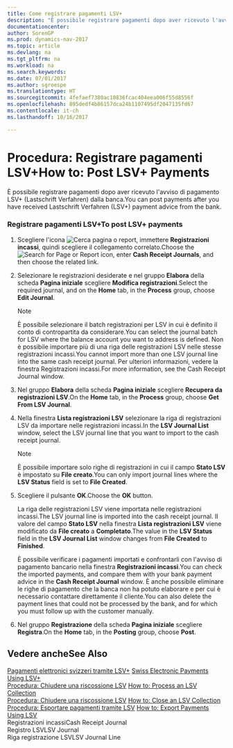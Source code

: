 ```yaml
---
title: Come registrare pagamenti LSV+
description: "È possibile registrare pagamenti dopo aver ricevuto l'avviso di pagamento LSV+ (Lastschrift Verfahren) dalla banca."
documentationcenter: 
author: SorenGP
ms.prod: dynamics-nav-2017
ms.topic: article
ms.devlang: na
ms.tgt_pltfrm: na
ms.workload: na
ms.search.keywords: 
ms.date: 07/01/2017
ms.author: sgroespe
ms.translationtype: HT
ms.sourcegitcommit: 4fefaef7380ac10836fcac404eea006f55d8556f
ms.openlocfilehash: 895dedf4b86157dca24b1107495df2047135fd67
ms.contentlocale: it-ch
ms.lasthandoff: 10/16/2017

---
```

# <a name="how-to-post-lsv-payments"></a><span data-ttu-id="e3b9b-103">Procedura: Registrare pagamenti LSV+</span><span class="sxs-lookup"><span data-stu-id="e3b9b-103">How to: Post LSV+ Payments</span></span>
<span data-ttu-id="e3b9b-104">È possibile registrare pagamenti dopo aver ricevuto l'avviso di pagamento LSV+ (Lastschrift Verfahren) dalla banca.</span><span class="sxs-lookup"><span data-stu-id="e3b9b-104">You can post payments after you have received Lastschrift Verfahren (LSV+) payment advice from the bank.</span></span>  
  
### <a name="to-post-lsv-payments"></a><span data-ttu-id="e3b9b-105">Registrare pagamenti LSV+</span><span class="sxs-lookup"><span data-stu-id="e3b9b-105">To post LSV+ payments</span></span>  
  
1.  <span data-ttu-id="e3b9b-106">Scegliere l'icona ![Cerca pagina o report](media/ui-search/search_small.png "icona Cerca pagina o report"), immettere **Registrazioni incassi**, quindi scegliere il collegamento correlato.</span><span class="sxs-lookup"><span data-stu-id="e3b9b-106">Choose the ![Search for Page or Report](media/ui-search/search_small.png "Search for Page or Report icon") icon, enter **Cash Receipt Journals**, and then choose the related link.</span></span>  
  
2.  <span data-ttu-id="e3b9b-107">Selezionare le registrazioni desiderate e nel gruppo **Elabora** della scheda **Pagina iniziale** scegliere **Modifica registrazioni**.</span><span class="sxs-lookup"><span data-stu-id="e3b9b-107">Select the required journal, and on the **Home** tab, in the **Process** group, choose **Edit Journal**.</span></span>  
  
    > [!NOTE]  
    >  <span data-ttu-id="e3b9b-108">È possibile selezionare il batch registrazioni per LSV in cui è definito il conto di contropartita da considerare.</span><span class="sxs-lookup"><span data-stu-id="e3b9b-108">You can select the journal batch for LSV where the balance account you want to address is defined.</span></span> <span data-ttu-id="e3b9b-109">Non è possibile importare più di una riga delle registrazioni LSV nelle stesse registrazioni incassi.</span><span class="sxs-lookup"><span data-stu-id="e3b9b-109">You cannot import more than one LSV journal line into the same cash receipt journal.</span></span> <span data-ttu-id="e3b9b-110">Per ulteriori informazioni, vedere la finestra Registrazioni incassi.</span><span class="sxs-lookup"><span data-stu-id="e3b9b-110">For more information, see the Cash Receipt Journal window.</span></span>  
  
3.  <span data-ttu-id="e3b9b-111">Nel gruppo **Elabora** della scheda **Pagina iniziale** scegliere **Recupera da registrazioni LSV**.</span><span class="sxs-lookup"><span data-stu-id="e3b9b-111">On the **Home** tab, in the **Process** group, choose **Get From LSV Journal**.</span></span>  
  
4.  <span data-ttu-id="e3b9b-112">Nella finestra **Lista registrazioni LSV** selezionare la riga di registrazioni LSV da importare nelle registrazioni incassi.</span><span class="sxs-lookup"><span data-stu-id="e3b9b-112">In the **LSV Journal List** window, select the LSV journal line that you want to import to the cash receipt journal.</span></span>  
  
    > [!NOTE]  
    >  <span data-ttu-id="e3b9b-113">È possibile importare solo righe di registrazioni in cui il campo **Stato LSV** è impostato su **File creato**.</span><span class="sxs-lookup"><span data-stu-id="e3b9b-113">You can only import journal lines where the **LSV Status** field is set to **File Created**.</span></span>  
  
5.  <span data-ttu-id="e3b9b-114">Scegliere il pulsante **OK**.</span><span class="sxs-lookup"><span data-stu-id="e3b9b-114">Choose the **OK** button.</span></span>  
  
     <span data-ttu-id="e3b9b-115">La riga delle registrazioni LSV viene importata nelle registrazioni incassi.</span><span class="sxs-lookup"><span data-stu-id="e3b9b-115">The LSV journal line is imported into the cash receipt journal.</span></span> <span data-ttu-id="e3b9b-116">Il valore del campo **Stato LSV** nella finestra **Lista registrazioni LSV** viene modificato da **File creato** a **Completato**.</span><span class="sxs-lookup"><span data-stu-id="e3b9b-116">The value in the **LSV Status** field in the **LSV Journal List** window changes from **File Created** to **Finished**.</span></span>  
  
     <span data-ttu-id="e3b9b-117">È possibile verificare i pagamenti importati e confrontarli con l'avviso di pagamento bancario nella finestra **Registrazioni incassi**.</span><span class="sxs-lookup"><span data-stu-id="e3b9b-117">You can check the imported payments, and compare them with your bank payment advice in the **Cash Receipt Journal** window.</span></span> <span data-ttu-id="e3b9b-118">È anche possibile eliminare le righe di pagamento che la banca non ha potuto elaborare e per cui è necessario contattare direttamente il cliente.</span><span class="sxs-lookup"><span data-stu-id="e3b9b-118">You can also delete the payment lines that could not be processed by the bank, and for which you must follow up with the customer manually.</span></span>  
  
6.  <span data-ttu-id="e3b9b-119">Nel gruppo **Registrazione** della scheda **Pagina iniziale** scegliere **Registra**.</span><span class="sxs-lookup"><span data-stu-id="e3b9b-119">On the **Home** tab, in the **Posting** group, choose **Post**.</span></span>  
  
## <a name="see-also"></a><span data-ttu-id="e3b9b-120">Vedere anche</span><span class="sxs-lookup"><span data-stu-id="e3b9b-120">See Also</span></span>  
 <span data-ttu-id="e3b9b-121">[Pagamenti elettronici svizzeri tramite LSV+](swiss-electronic-payments-using-lsv-.md) </span><span class="sxs-lookup"><span data-stu-id="e3b9b-121">[Swiss Electronic Payments Using LSV+](swiss-electronic-payments-using-lsv-.md) </span></span>  
 <span data-ttu-id="e3b9b-122">[Procedura: Chiudere una riscossione LSV](how-to-process-an-lsv-collection.md) </span><span class="sxs-lookup"><span data-stu-id="e3b9b-122">[How to: Process an LSV Collection](how-to-process-an-lsv-collection.md) </span></span>  
 <span data-ttu-id="e3b9b-123">[Procedura: Chiudere una riscossione LSV](how-to-close-an-lsv-collection.md) </span><span class="sxs-lookup"><span data-stu-id="e3b9b-123">[How to: Close an LSV Collection](how-to-close-an-lsv-collection.md) </span></span>  
 <span data-ttu-id="e3b9b-124">[Procedura: Esportare pagamenti tramite LSV](how-to-export-payments-using-lsv.md) </span><span class="sxs-lookup"><span data-stu-id="e3b9b-124">[How to: Export Payments Using LSV](how-to-export-payments-using-lsv.md) </span></span>  
 <span data-ttu-id="e3b9b-125">Registrazioni incassi</span><span class="sxs-lookup"><span data-stu-id="e3b9b-125">Cash Receipt Journal</span></span>   
 <span data-ttu-id="e3b9b-126">Registro LSV</span><span class="sxs-lookup"><span data-stu-id="e3b9b-126">LSV Journal</span></span>   
 <span data-ttu-id="e3b9b-127">Riga registrazione LSV</span><span class="sxs-lookup"><span data-stu-id="e3b9b-127">LSV Journal Line</span></span>
